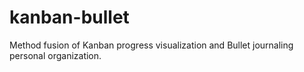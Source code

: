 # kanban-bullet
Method fusion of Kanban progress visualization and Bullet journaling personal organization.
